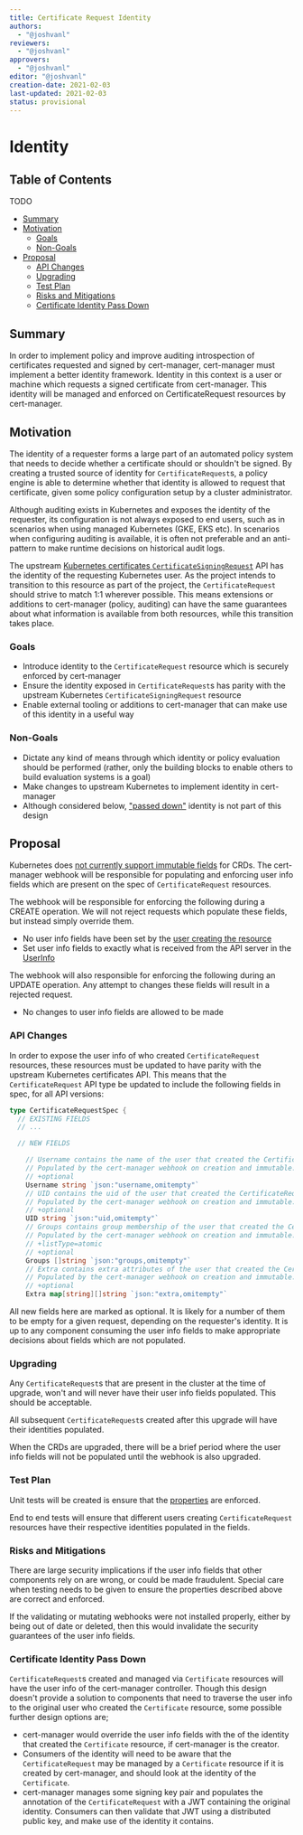 ```yaml
---
title: Certificate Request Identity
authors:
  - "@joshvanl"
reviewers:
  - "@joshvanl"
approvers:
  - "@joshvanl"
editor: "@joshvanl"
creation-date: 2021-02-03
last-updated: 2021-02-03
status: provisional
---
```


# Identity

## Table of Contents

TODO
<!-- toc -->
- [Summary](#summary)
- [Motivation](#motivation)
  - [Goals](#goals)
  - [Non-Goals](#non-goals)
- [Proposal](#proposal)
  - [API Changes](#api-changes)
  - [Upgrading](#upgrading)
  - [Test Plan](#test-plan)
  - [Risks and Mitigations](#risks-and-mitigations)
  - [Certificate Identity Pass Down](#certificate-identity-pass-down)
<!-- /toc -->

## Summary

In order to implement policy and improve auditing introspection of certificates
requested and signed by cert-manager, cert-manager must implement a better
identity framework. Identity in this context is a user or machine which requests
a signed certificate from cert-manager. This identity will be managed and
enforced on CertificateRequest resources by cert-manager.


## Motivation

The identity of a requester forms a large part of an automated policy system
that needs to decide whether a certificate should or shouldn't be signed. By
creating a trusted source of identity for `CertificateRequest`s, a policy engine
is able to determine whether that identity is allowed to request that
certificate, given some policy configuration setup by a cluster administrator.

Although auditing exists in Kubernetes and exposes the identity of the
requester, its configuration is not always exposed to end users, such as in
scenarios when using managed Kubernetes (GKE, EKS etc). In scenarios when
configuring auditing is available, it is often not preferable and an
anti-pattern to make runtime decisions on historical audit logs.

The upstream [Kubernetes certificates
`CertificateSigningRequest`](https://github.com/kubernetes/api/blob/master/certificates/v1/types.go#L41)
API has the identity of the requesting Kubernetes user. As the project intends
to transition to this resource as part of the project, the `CertificateRequest`
should strive to match 1:1 wherever possible. This means extensions or additions
to cert-manager (policy, auditing) can have the same guarantees about what
information is available from both resources, while this transition takes place.


### Goals

- Introduce identity to the `CertificateRequest` resource which is securely
    enforced by cert-manager
- Ensure the identity exposed in `CertificateRequest`s has parity with the
    upstream Kubernetes `CertificateSigningRequest` resource
- Enable external tooling or additions to cert-manager that can make use of this
    identity in a useful way

### Non-Goals

- Dictate any kind of means through which identity or policy evaluation should
  be performed (rather, only the building blocks to enable others to build
  evaluation systems is a goal)
- Make changes to upstream Kubernetes to implement identity in cert-manager
- Although considered below, ["passed down"](#certificate-identity-pass-down)
  identity is not part of this design

## Proposal

Kubernetes does [not currently support immutable
fields](https://github.com/kubernetes/enhancements/blob/8b9b994136371f1bc938aabf012f4c45535d684c/keps/sig-api-machinery/20190603-immutable-fields.md)
for CRDs. The cert-manager webhook will be responsible for populating and
enforcing user info fields which are present on the spec of `CertificateRequest`
resources.

The webhook will be responsible for enforcing the following during a CREATE
operation. We will not reject requests which populate these fields, but instead
simply override them.
- No user info fields have been set by the [user creating the resource](
  https://github.com/kubernetes/kubernetes/blob/7a94debba5f8c21bbf8b42b2a7f1d5e974ddb837/pkg/registry/certificates/certificates/strategy.go#L63-L79)
- Set user info fields to exactly what is received from the API server in the
    [UserInfo](https://github.com/kubernetes/api/blob/master/authentication/v1/types.go#L102)

The webhook will also responsible for enforcing the following during an UPDATE
operation. Any attempt to changes these fields will result in a rejected
request.
- No changes to user info fields are allowed to be made

### API Changes

In order to expose the user info of who created `CertificateRequest` resources,
these resources must be updated to have parity with the upstream Kubernetes
certificates API.
This means that the `CertificateRequest` API type be updated to include the
following fields in spec, for all API versions:

```go
type CertificateRequestSpec {
  // EXISTING FIELDS
  // ...

  // NEW FIELDS

	// Username contains the name of the user that created the CertificateRequest.
	// Populated by the cert-manager webhook on creation and immutable.
	// +optional
	Username string `json:"username,omitempty"`
	// UID contains the uid of the user that created the CertificateRequest.
	// Populated by the cert-manager webhook on creation and immutable.
	// +optional
	UID string `json:"uid,omitempty"`
	// Groups contains group membership of the user that created the CertificateRequest.
	// Populated by the cert-manager webhook on creation and immutable.
	// +listType=atomic
	// +optional
	Groups []string `json:"groups,omitempty"`
	// Extra contains extra attributes of the user that created the CertificateRequest.
	// Populated by the cert-manager webhook on creation and immutable.
	// +optional
	Extra map[string][]string `json:"extra,omitempty"`
```

All new fields here are marked as optional. It is likely for a number of them to
be empty for a given request, depending on the requester's identity. It is up to
any component consuming the user info fields to make appropriate decisions about
fields which are not populated.

### Upgrading

Any `CertificateRequest`s that are present in the cluster at the time of
upgrade, won't and will never have their user info fields populated. This should
be acceptable.

All subsequent `CertificateRequest`s created after this upgrade will have their
identities populated.

When the CRDs are upgraded, there will be a brief period where the user info
fields will not be populated until the webhook is also upgraded.

### Test Plan

Unit tests will be created is ensure that the [properties](#proposal) are
enforced.

End to end tests will ensure that different users creating `CertificateRequest`
resources have their respective identities populated in the fields.

### Risks and Mitigations

There are large security implications if the user info fields that other
components rely on are wrong, or could be made fraudulent. Special care when
testing needs to be given to ensure the properties described above are correct
and enforced.

If the validating or mutating webhooks were not installed properly, either by
being out of date or deleted, then this would invalidate the security guarantees
of the user info fields.

### Certificate Identity Pass Down

`CertificateRequest`s created and managed via `Certificate` resources will have
the user info of the cert-manager controller. Though this design doesn't provide
a solution to components that need to traverse the user info to the original
user who created the `Certificate` resource, some possible further design
options are;
- cert-manager would override the user info fields with the of the identity that
    created the `Certificate` resource, if cert-manager is the creator.
- Consumers of the identity will need to be aware that the `CertificateRequest`
    may be managed by a `Certificate` resource if it is created by cert-manager,
    and should look at the identity of the `Certificate`.
- cert-manager manages some signing key pair and populates the annotation of
    the `CertificateRequest` with a JWT containing the original identity.
    Consumers can then validate that JWT using a distributed public key, and
    make use of the identity it contains.
